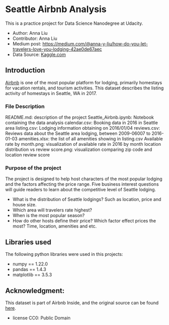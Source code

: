 # Seattle Airbnb Analysis

This is a practice project for Data Science Nanodegree at Udacity. 
* Author: Anna Liu
* Contributor: Anna Liu
* Medium post: https://medium.com/@anna-y-liu/how-do-you-let-travelers-love-you-lodging-42ae0de67aec
* Data Source: [Kaggle.com](https://www.kaggle.com/datasets/airbnb/seattle?select=calendar.csv)

## Introduction

[Airbnb](https://www.airbnb.com/) is one of the most popular platform for lodging, primarily homestays for vacation rentals, and tourism activities. This dataset describes the listing activity of homestays in Seattle, WA in 2017.

### File Description

README.md: description of the project
Seattle_Airbnb.ipynb: Notebook containing the data analysis
calendar.csv: Booking data in 2016 in Seattle area
listing.csv: Lodging information obtaining on 2016/01/04
reviews.csv: Reviews data about the Seattle area lodging, between 2009-06007 to 2016-01-03
amenities.xlsx: the list of all amenities showing in listing.csv
Available rate by month.png: visualization of available rate in 2016 by month
location distribution vs review score.png: visualization comparing zip code and location review score


### Purpose of the project
The project is designed to help host characters of the most popular lodging and the factors affecting the price range. Five business interest questions will guide readers to learn about the competitive level of Seattle lodging. 

- What is the distribution of Seattle lodgings? Such as location, price and house size. 
- Which area will travelers rate highest? 
- When is the most popular season? 
- How do other hosts define their price? Which factor effect prices the most? Time, location, amenities and etc.  

## Libraries used
The following python libraries were used in this projects: 
* numpy == 1.22.0
* pandas == 1.4.3
* matplotlib == 3.5.3

## Acknowledgment: 
This dataset is part of Airbnb Inside, and the original source can be found [here](http://insideairbnb.com/get-the-data/).
* license CC0: Public Domain

<!-- 

```bash
pip install foobar
```

## Usage

```python
import foobar

# returns 'words'
foobar.pluralize('word')

# returns 'geese'
foobar.pluralize('goose')

# returns 'phenomenon'
foobar.singularize('phenomena')
```

## Contributing
Pull requests are welcome. For major changes, please open an issue first to discuss what you would like to change.

Please make sure to update tests as appropriate.

## License
[MIT](https://choosealicense.com/licenses/mit/) -->
